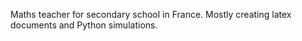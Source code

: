 Maths teacher for secondary school in France. Mostly creating latex documents and Python simulations.

<!---
BgxGit/BgxGit is a ✨ special ✨ repository because its `README.md` (this file) appears on your GitHub profile.
You can click the Preview link to take a look at your changes.
--->
